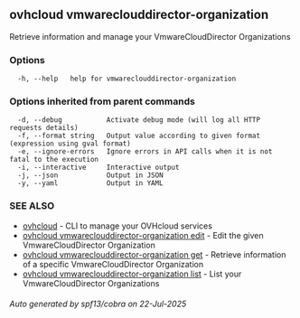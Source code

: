 ## ovhcloud vmwareclouddirector-organization

Retrieve information and manage your VmwareCloudDirector Organizations

### Options

```
  -h, --help   help for vmwareclouddirector-organization
```

### Options inherited from parent commands

```
  -d, --debug           Activate debug mode (will log all HTTP requests details)
  -f, --format string   Output value according to given format (expression using gval format)
  -e, --ignore-errors   Ignore errors in API calls when it is not fatal to the execution
  -i, --interactive     Interactive output
  -j, --json            Output in JSON
  -y, --yaml            Output in YAML
```

### SEE ALSO

* [ovhcloud](ovhcloud.md)	 - CLI to manage your OVHcloud services
* [ovhcloud vmwareclouddirector-organization edit](ovhcloud_vmwareclouddirector-organization_edit.md)	 - Edit the given VmwareCloudDirector Organization
* [ovhcloud vmwareclouddirector-organization get](ovhcloud_vmwareclouddirector-organization_get.md)	 - Retrieve information of a specific VmwareCloudDirector Organization
* [ovhcloud vmwareclouddirector-organization list](ovhcloud_vmwareclouddirector-organization_list.md)	 - List your VmwareCloudDirector Organizations

###### Auto generated by spf13/cobra on 22-Jul-2025
